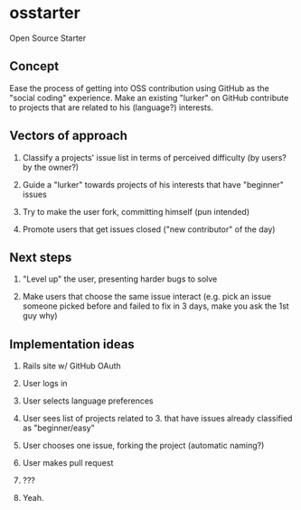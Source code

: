osstarter
=========

Open Source Starter

## Concept

Ease the process of getting into OSS contribution using GitHub as the "social coding" experience.
Make an existing "lurker" on GitHub contribute to projects that are related to his (language?) interests.

## Vectors of approach

1. Classify a projects' issue list in terms of perceived difficulty (by users? by the owner?)

2. Guide a "lurker" towards projects of his interests that have "beginner" issues

3. Try to make the user fork, committing himself (pun intended)

4. Promote users that get issues closed ("new contributor" of the day)

## Next steps

1. "Level up" the user, presenting harder bugs to solve

2. Make users that choose the same issue interact (e.g. pick an issue someone picked before and failed to fix in 3 days, make you ask the 1st guy why)

## Implementation ideas

1. Rails site w/ GitHub OAuth

2. User logs in

3. User selects language preferences

4. User sees list of projects related to 3. that have issues already classified as "beginner/easy"

5. User chooses one issue, forking the project (automatic naming?)

6. User makes pull request

7. ???

8. Yeah.
